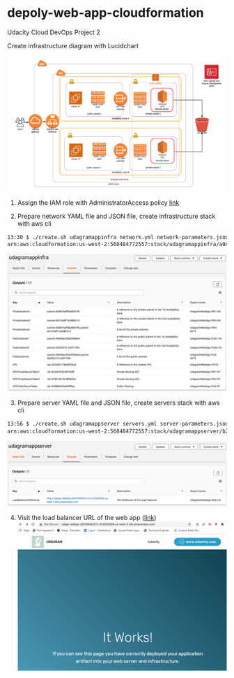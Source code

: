 # depoly-web-app-cloudformation
Udacity Cloud DevOps Project 2

Create infrastructure diagram with Lucidchart

![infrastructure diagram](./img/udagramwebapp.png)

1. Assign the IAM role with AdministratorAccess policy [link](https://docs.aws.amazon.com/IAM/latest/UserGuide/getting-started_create-admin-group.html) 

2. Prepare network YAML file and JSON file, create infrastructure stack with aws cli

```sh
13:30 $ ./create.sh udagramappinfra network.yml network-parameters.json 
arn:aws:cloudformation:us-west-2:568484772557:stack/udagramappinfra/a0d4c420-eab5-11ea-a575-06945ba32212
```

![infrastructure stack](./img/udagramappinfra.png)

3. Prepare server YAML file and JSON file, create servers stack with aws cli

```sh
13:56 $ ./create.sh udagramappserver servers.yml server-parameters.json 
arn:aws:cloudformation:us-west-2:568484772557:stack/udagramappserver/b2562940-eab6-11ea-abc9-0ac711d65b04
```

![server stack](./img/udagramappserver.png)

4. Visit the load balancer URL of the web app ([link](http://udagr-webap-z8hf09xkh27u-410200556.us-west-2.elb.amazonaws.com/))
![webLB](./img/udagramweblb.png)
